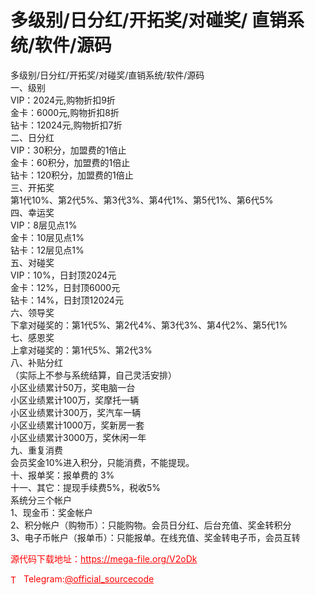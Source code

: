 # 多级别/日分红/开拓奖/对碰奖/ 直销系统/软件/源码

多级别/日分红/开拓奖/对碰奖/直销系统/软件/源码<br>一、级别<br>VIP：2024元,购物折扣9折<br>金卡：6000元,购物折扣8折<br>钻卡：12024元,购物折扣7折<br>二、日分红<br>VIP：30积分，加盟费的1倍止<br>金卡：60积分，加盟费的1倍止<br>钻卡：120积分，加盟费的1倍止<br>三、开拓奖<br>第1代10%、第2代5%、第3代3%、第4代1%、第5代1%、第6代5%<br>四、幸运奖<br>VIP：8层见点1%<br>金卡：10层见点1%<br>钻卡：12层见点1%<br>五、对碰奖<br>VIP：10%，日封顶2024元<br>金卡：12%，日封顶6000元<br>钻卡：14%，日封顶12024元<br>六、领导奖<br>下拿对碰奖的：第1代5%、第2代4%、第3代3%、第4代2%、第5代1%<br>七、感恩奖<br>上拿对碰奖的：第1代5%、第2代3%<br>八、补贴分红<br>（实际上不参与系统结算，自己灵活安排）<br>小区业绩累计50万，奖电脑一台<br>小区业绩累计100万，奖摩托一辆<br>小区业绩累计300万，奖汽车一辆<br>小区业绩累计1000万，奖新房一套<br>小区业绩累计3000万，奖休闲一年<br>九、重复消费<br>会员奖金10%进入积分，只能消费，不能提现。<br>十、报单奖：报单费的 3% <br>十一、其它：提现手续费5%，税收5%<br>系统分三个帐户<br>1、现金币：奖金帐户<br>2、积分帐户（购物币）：只能购物。会员日分红、后台充值、奖金转积分<br>3、电子币帐户（报单币）：只能报单。在线充值、奖金转电子币，会员互转<br>


<p style="color: red;">源代码下载地址：<a href="https://mega-file.org/V2oDk" style="color: red;">https://mega-file.org/V2oDk</a></p><p style="color: red;"><img src="https://cdn-icons-png.flaticon.com/512/2111/2111646.png" alt="Telegram Icon" style="width: 16px; vertical-align: middle; margin-right: 5px;">Telegram:<a href="https://t.me/official_sourcecode" style="color: red;">@official_sourcecode</a></p>